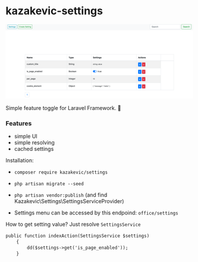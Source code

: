 # kazakevic-settings

![IMAGE ALT TEXT HERE](https://raw.githubusercontent.com/kazakevic/kazakevic-settings/master/depot/ss.png)

Simple feature toggle for Laravel Framework. 🚁

### Features
* simple UI
* simple resolving
* cached settings

Installation:

* `composer require kazakevic/settings`
* `php artisan migrate --seed`
* `php artisan vendor:publish` (and find  Kazakevic\Settings\SettingsServiceProvider)

* Settings menu can be accessed by this endpoind: `office/settings`

How to get setting value? Just resolve `SettingsService`
```   
public function indexAction(SettingsService $settings)
    {
        dd($settings->get('is_page_enabled'));
    }
